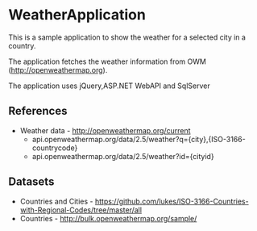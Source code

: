 # WeatherApplication
This is a sample application to show the weather for a selected city in a country.

The application fetches the weather information from OWM (http://openweathermap.org).

The application uses jQuery,ASP.NET WebAPI and SqlServer

## References
* Weather data - http://openweathermap.org/current
	* api.openweathermap.org/data/2.5/weather?q={city},{ISO-3166-countrycode}
	* api.openweathermap.org/data/2.5/weather?id={cityid}

## Datasets
* Countries and Cities - https://github.com/lukes/ISO-3166-Countries-with-Regional-Codes/tree/master/all
* Countries - http://bulk.openweathermap.org/sample/
